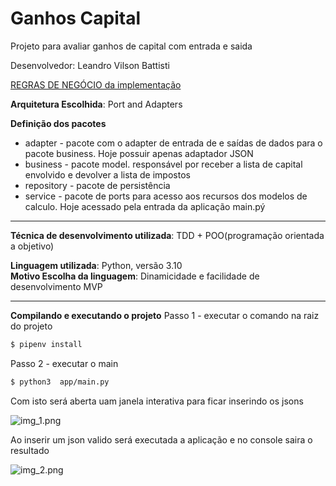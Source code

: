# Ganhos Capital
Projeto para avaliar ganhos de capital com entrada e saida

Desenvolvedor: Leandro Vilson Battisti

[REGRAS DE NEGÓCIO da implementação](./resources/spec-capital-gains-ptbr.pdf)

**Arquitetura Escolhida**: Port and Adapters

**Definição dos pacotes**
* adapter - pacote com o adapter de entrada de e saídas de dados para o pacote business. Hoje possuir apenas adaptador JSON
* business - pacote model. responsável por receber a lista de capital envolvido e devolver a lista de impostos
* repository - pacote de persistência
* service - pacote de ports para acesso aos recursos dos modelos de calculo. Hoje acessado pela  entrada da aplicação main.pý
***
**Técnica de desenvolvimento utilizada**: TDD + POO(programação orientada a objetivo)

**Linguagem utilizada**: Python, versão 3.10  
**Motivo Escolha da linguagem**: Dinamicidade e facilidade de desenvolvimento MVP
***
**Compilando e executando o projeto**
Passo 1 - executar o comando na raiz do projeto 
```sh
$ pipenv install
````

Passo 2 - executar o main
```sh
$ python3  app/main.py
````

Com isto será aberta uam janela interativa para ficar inserindo os jsons

![img_1.png](img_1.png)

Ao inserir um json valido será executada a aplicação e no console saira o resultado

![img_2.png](img_2.png)



    














